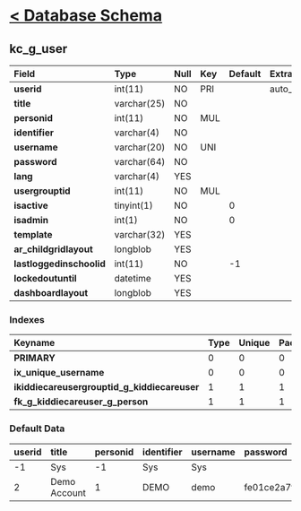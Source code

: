 # [< Database Schema](DatabaseSchema.md) #

## kc\_g\_user ##
| **Field** | Type | Null | Key | Default | Extra | Comment |
|:----------|:-----|:-----|:----|:--------|:------|:--------|
| **userid** | int(11) | NO | PRI |  | auto\_increment |  |
| **title** | varchar(25) | NO |  |  |  |  |
| **personid** | int(11) | NO | MUL |  |  |  |
| **identifier** | varchar(4) | NO |  |  |  |  |
| **username** | varchar(20) | NO | UNI |  |  |  |
| **password** | varchar(64) | NO |  |  |  | md5 |
| **lang** | varchar(4) | YES |  |  |  |  |
| **usergrouptid** | int(11) | NO | MUL |  |  |  |
| **isactive** | tinyint(1) | NO |  | 0 |  |  |
| **isadmin** | int(1) | NO |  | 0 |  |  |
| **template** | varchar(32) | YES |  |  |  |  |
| **ar\_childgridlayout** | longblob | YES |  |  |  |  |
| **lastloggedinschoolid** | int(11) | NO |  | -1 |  |  |
| **lockedoutuntil** | datetime | YES |  |  |  |  |
| **dashboardlayout** | longblob | YES |  |  |  |  |


### Indexes ###
| **Keyname** | Type | Unique | Packed | Column | Seq | Cardinality | Collation | Null | Comment |
|:------------|:-----|:-------|:-------|:-------|:----|:------------|:----------|:-----|:--------|
| **PRIMARY** | 0 | 0 | 0 | userid | 1 | 2 | A | 0 | 0 |
| **ix\_unique\_username** | 0 | 0 | 0 | username | 1 | 2 | A | 0 | 0 |
| **ikiddiecareusergrouptid\_g\_kiddiecareuser** | 1 | 1 | 1 | usergrouptid | 1 |  | A | 1 | 1 |
| **fk\_g\_kiddiecareuser\_g\_person** | 1 | 1 | 1 | personid | 1 |  | A | 1 | 1 |


### Default Data ###
| userid | title | personid | identifier | username | password | lang | usergrouptid | isactive | isadmin | template | ar\_childgridlayout | lastloggedinschoolid | lockedoutuntil | dashboardlayout |
|:-------|:------|:---------|:-----------|:---------|:---------|:-----|:-------------|:---------|:--------|:---------|:--------------------|:---------------------|:---------------|:----------------|
| -1 | Sys | -1 | Sys | Sys |  |  | 138 | 0 | 0 |  |  | -1 |  |  |
| 2 | Demo Account | 1 | DEMO | demo | fe01ce2a7fbac8fafaed7c982a04e229 |  | 200 | 1 | 1 |  |  | -1 |  |  |
